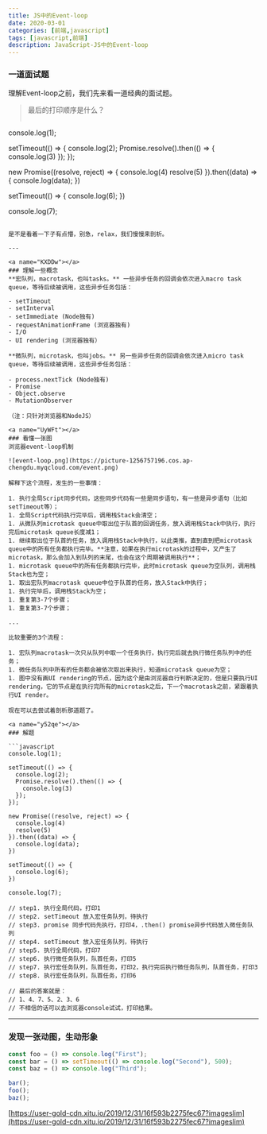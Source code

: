 ```yaml
---
title: JS中的Event-loop
date: 2020-03-01
categories: [前端,javascript]
tags: [javascript,前端]
description: JavaScript-JS中的Event-loop
---
```


<a name="e8FK1"></a>
### 一道面试题
理解Event-loop之前，我们先来看一道经典的面试题。
<!--more-->

> 最后的打印顺序是什么？
> ```javascript
console.log(1);

setTimeout(() => {
  console.log(2);
  Promise.resolve().then(() => {
    console.log(3)
  });
});

new Promise((resolve, reject) => {
  console.log(4)
  resolve(5)
}).then((data) => {
  console.log(data);
})

setTimeout(() => {
  console.log(6);
})

console.log(7);
```

是不是看着一下子有点懵，别急，relax，我们慢慢来剖析。

---

<a name="KXDDw"></a>
### 理解一些概念
**宏队列，macrotask，也叫tasks。** 一些异步任务的回调会依次进入macro task queue，等待后续被调用，这些异步任务包括：

- setTimeout
- setInterval
- setImmediate (Node独有)
- requestAnimationFrame (浏览器独有)
- I/O
- UI rendering (浏览器独有）

**微队列，microtask，也叫jobs。** 另一些异步任务的回调会依次进入micro task queue，等待后续被调用，这些异步任务包括：

- process.nextTick (Node独有)
- Promise
- Object.observe
- MutationObserver

（注：只针对浏览器和NodeJS）

<a name="UyWFt"></a>
### 看懂一张图
浏览器event-loop机制

![event-loop.png](https://picture-1256757196.cos.ap-chengdu.myqcloud.com/event.png)

解释下这个流程，发生的一些事情：

1. 执行全局Script同步代码，这些同步代码有一些是同步语句，有一些是异步语句（比如setTimeout等）；
1. 全局Script代码执行完毕后，调用栈Stack会清空；
1. 从微队列microtask queue中取出位于队首的回调任务，放入调用栈Stack中执行，执行完后microtask queue长度减1；
1. 继续取出位于队首的任务，放入调用栈Stack中执行，以此类推，直到直到把microtask queue中的所有任务都执行完毕。**注意，如果在执行microtask的过程中，又产生了microtask，那么会加入到队列的末尾，也会在这个周期被调用执行**；
1. microtask queue中的所有任务都执行完毕，此时microtask queue为空队列，调用栈Stack也为空；
1. 取出宏队列macrotask queue中位于队首的任务，放入Stack中执行；
1. 执行完毕后，调用栈Stack为空；
1. 重复第3-7个步骤；
1. 重复第3-7个步骤；

...

比较重要的3个流程：

1. 宏队列macrotask一次只从队列中取一个任务执行，执行完后就去执行微任务队列中的任务；
1. 微任务队列中所有的任务都会被依次取出来执行，知道microtask queue为空；
1. 图中没有画UI rendering的节点，因为这个是由浏览器自行判断决定的，但是只要执行UI rendering，它的节点是在执行完所有的microtask之后，下一个macrotask之前，紧跟着执行UI render。

现在可以去尝试着剖析那道题了。

<a name="y52qe"></a>
### 解题

```javascript
console.log(1);

setTimeout(() => {
  console.log(2);
  Promise.resolve().then(() => {
    console.log(3)
  });
});

new Promise((resolve, reject) => {
  console.log(4)
  resolve(5)
}).then((data) => {
  console.log(data);
})

setTimeout(() => {
  console.log(6);
})

console.log(7);

// step1. 执行全局代码，打印1
// step2. setTimeout 放入宏任务队列，待执行
// step3. promise 同步代码先执行，打印4，.then() promise异步代码放入微任务队列
// step4. setTimeout 放入宏任务队列，待执行
// step5. 执行全局代码，打印7
// step6. 执行微任务队列，队首任务，打印5
// step7. 执行宏任务队列，队首任务，打印2，执行完后执行微任务队列，队首任务，打印3
// step8. 执行宏任务队列，队首任务，打印6

// 最后的答案就是：
// 1、4、7、5、2、3、6
// 不相信的话可以去浏览器console试试，打印结果。
```

---

<a name="DotTL"></a>
### 发现一张动图，生动形象

```javascript
const foo = () => console.log("First");
const bar = () => setTimeout(() => console.log("Second"), 500);
const baz = () => console.log("Third");

bar();
foo();
baz();

```


[https://user-gold-cdn.xitu.io/2019/12/31/16f593b2275fec67?imageslim](https://user-gold-cdn.xitu.io/2019/12/31/16f593b2275fec67?imageslim)

